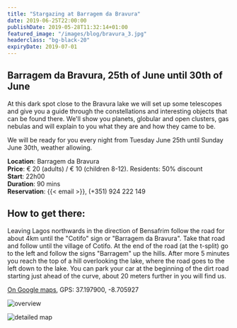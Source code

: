 ```yaml
---
title: "Stargazing at Barragem da Bravura"
date: 2019-06-25T22:00:00
publishDate: 2019-05-28T11:32:14+01:00
featured_image: "/images/blog/bravura_3.jpg"
headerclass: "bg-black-20"
expiryDate: 2019-07-01
---
```

## Barragem da Bravura, 25th of June until 30th of June

At this dark spot close to the Bravura lake we will set up some telescopes and give you a guide through the constellations and interesting objects that can be found there.
We'll show you planets, globular and open clusters, gas nebulas and will explain to you what they are and how they came to be.

We will be ready for you every night from Tuesday June 25th until Sunday June 30th, weather allowing.

<!--more-->


__Location__: Barragem da Bravura\
__Price__: &euro; 20 (adults) / &euro; 10 (children 8-12). Residents: 50% discount\
__Start__: 22h00\
__Duration__: 90 mins\
__Reservation__: {{< email >}}, (+351) 924 222 149

## How to get there:

Leaving Lagos northwards in the direction of Bensafrim follow the road for about 4km until the "Cotifo" sign or "Barragem da Bravura".
Take that road and follow until the village of Cotifo.
At the end of the road (at the t-split) go to the left and follow the signs "Barragem" up the hills.
After more 5 minutes you reach the top of a hill overlooking the lake, where the road goes to the left down to the lake.
You can park your car at the beginning of the dirt road starting just ahead of the curve, about 20 meters further in you will find us.

<a href="https://goo.gl/maps/CFEF24z9oXVvZeJq8" target="_blank">On Google maps</a>, GPS: 37.197900, -8.705927

![overview](../../images/blog/bravura-large.png)



![detailed map](../../images/blog/bravura-detail.png)
